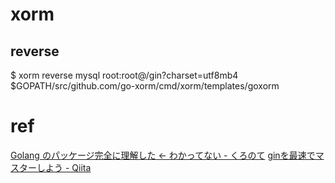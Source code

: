 # xorm
## reverse
$ xorm reverse mysql root:root@/gin?charset=utf8mb4 $GOPATH/src/github.com/go-xorm/cmd/xorm/templates/goxorm


# ref

[Golang のパッケージ完全に理解した ← わかってない - くろのて](https://note.crohaco.net/2019/golang-package/)
[ginを最速でマスターしよう - Qiita](https://qiita.com/Syoitu/items/8e7e3215fb7ac9dabc3a)